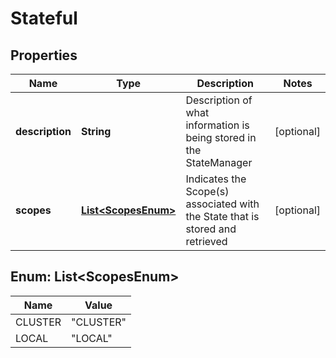 # Stateful

## Properties
Name | Type | Description | Notes
------------ | ------------- | ------------- | -------------
**description** | **String** | Description of what information is being stored in the StateManager |  [optional]
**scopes** | [**List&lt;ScopesEnum&gt;**](#List&lt;ScopesEnum&gt;) | Indicates the Scope(s) associated with the State that is stored and retrieved |  [optional]

<a name="List<ScopesEnum>"></a>
## Enum: List&lt;ScopesEnum&gt;
Name | Value
---- | -----
CLUSTER | &quot;CLUSTER&quot;
LOCAL | &quot;LOCAL&quot;
